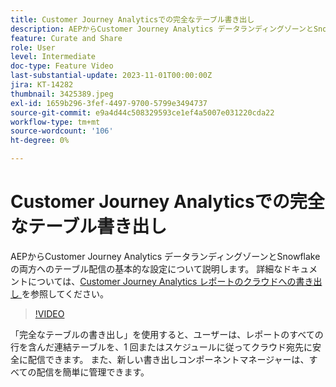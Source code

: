 ```yaml
---
title: Customer Journey Analyticsでの完全なテーブル書き出し
description: AEPからCustomer Journey Analytics データランディングゾーンとSnowflakeの両方へのテーブル配信の基本的な設定について説明します。
feature: Curate and Share
role: User
level: Intermediate
doc-type: Feature Video
last-substantial-update: 2023-11-01T00:00:00Z
jira: KT-14282
thumbnail: 3425389.jpeg
exl-id: 1659b296-3fef-4497-9700-5799e3494737
source-git-commit: e9a4d44c508329593ce1ef4a5007e031220cda22
workflow-type: tm+mt
source-wordcount: '106'
ht-degree: 0%

---
```


# Customer Journey Analyticsでの完全なテーブル書き出し

AEPからCustomer Journey Analytics データランディングゾーンとSnowflakeの両方へのテーブル配信の基本的な設定について説明します。 詳細なドキュメントについては、[Customer Journey Analytics レポートのクラウドへの書き出し &#x200B;](https://experienceleague.adobe.com/docs/analytics-platform/using/cja-workspace/export/export-cloud.html?lang=ja) を参照してください。

>[!VIDEO](https://video.tv.adobe.com/v/3425389/?learn=on)

「完全なテーブルの書き出し」を使用すると、ユーザーは、レポートのすべての行を含んだ連結テーブルを、1 回またはスケジュールに従ってクラウド宛先に安全に配信できます。  また、新しい書き出しコンポーネントマネージャーは、すべての配信を簡単に管理できます。
